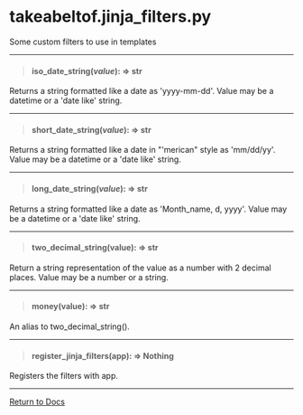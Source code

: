 # takeabeltof.jinja_filters.py

Some custom filters to use in templates

---
> #### iso_date_string(*value*): => str 

Returns a string formatted like a date as 'yyyy-mm-dd'. Value may be a datetime or a 'date like' string.

---
> #### short_date_string(*value*): => str

Returns a string formatted like a date in "'merican" style as 'mm/dd/yy'. Value may be a datetime or a 'date like' string.

---
> #### long_date_string(*value*): => str

Returns a string formatted like a date as 'Month_name, d, yyyy'. Value may be a datetime or a 'date like' string.

---
> #### two_decimal_string(value): => str

Return a string representation of the value as a number with 2 decimal places. Value may be a number or a string.

---
> #### money(value): => str

An alias to two_decimal_string().

---
> #### register_jinja_filters(app): => Nothing

Registers the filters with app.

---

[Return to Docs](/docs/takeabeltof/README.md)
